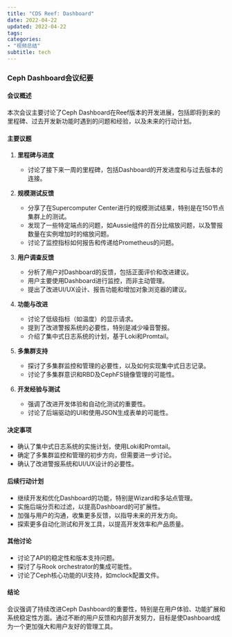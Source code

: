 ```yaml
---
title: "CDS Reef: Dashboard"
date: 2022-04-22
updated: 2022-04-22
tags:
categories:
- "视频总结"
subtitle: tech
---
```



### Ceph Dashboard会议纪要

#### 会议概述
本次会议主要讨论了Ceph Dashboard在Reef版本的开发进展，包括即将到来的里程碑、过去开发新功能时遇到的问题和经验，以及未来的行动计划。

#### 主要议题
1. **里程碑与进度**
   - 讨论了接下来一周的里程碑，包括Dashboard的开发进度和与过去版本的连接。

2. **规模测试反馈**
   - 分享了在Supercomputer Center进行的规模测试结果，特别是在150节点集群上的测试。
   - 发现了一些特定端点的问题，如Aussie组件的百分比缩放问题，以及警报数量在实例增加时的缩放问题。
   - 讨论了监控指标如何报告和传递给Prometheus的问题。

3. **用户调查反馈**
   - 分析了用户对Dashboard的反馈，包括正面评价和改进建议。
   - 用户主要使用Dashboard进行监控，而非主动管理。
   - 提出了改进UI/UX设计、报告功能和增加对象浏览器的建议。

4. **功能与改进**
   - 讨论了低级指标（如温度）的显示请求。
   - 提到了改进警报系统的必要性，特别是减少噪音警报。
   - 介绍了集中式日志系统的计划，基于Loki和Promtail。

5. **多集群支持**
   - 探讨了多集群监控和管理的必要性，以及如何实现集中式日志记录。
   - 讨论了多集群意识和RBD及CephFS镜像管理的可能性。

6. **开发经验与测试**
   - 强调了改进开发体验和自动化测试的重要性。
   - 讨论了后端驱动的UI和使用JSON生成表单的可能性。

#### 决定事项
- 确认了集中式日志系统的实施计划，使用Loki和Promtail。
- 确定了多集群监控和管理的初步方向，但需要进一步讨论。
- 确认了改进警报系统和UI/UX设计的必要性。

#### 后续行动计划
- 继续开发和优化Dashboard的功能，特别是Wizard和多站点管理。
- 实施后端分页和过滤，以提高Dashboard的可扩展性。
- 加强与用户的沟通，收集更多反馈，以指导未来的开发方向。
- 探索更多自动化测试和开发工具，以提高开发效率和产品质量。

#### 其他讨论
- 讨论了API的稳定性和版本支持问题。
- 探讨了与Rook orchestrator的集成可能性。
- 讨论了Ceph核心功能的UI支持，如mclock配置文件。

#### 结论
会议强调了持续改进Ceph Dashboard的重要性，特别是在用户体验、功能扩展和系统稳定性方面。通过不断的用户反馈和内部开发努力，目标是使Dashboard成为一个更加强大和用户友好的管理工具。
